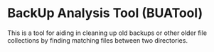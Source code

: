 # BackUp Analysis Tool (BUATool)

This is a tool for aiding in cleaning up old backups or other older file collections by finding matching files between two directories.

